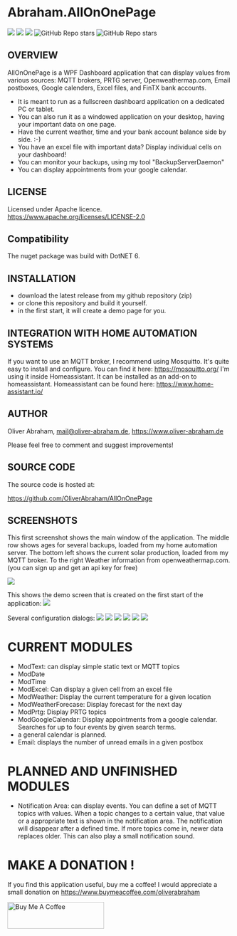 # Abraham.AllOnOnePage

![](https://img.shields.io/github/downloads/oliverabraham/AllOnOnePage/total) ![](https://img.shields.io/github/license/oliverabraham/AllOnOnePage) ![](https://img.shields.io/github/languages/count/oliverabraham/AllOnOnePage) ![GitHub Repo stars](https://img.shields.io/github/stars/oliverabraham/AllOnOnePage?label=repo%20stars) ![GitHub Repo stars](https://img.shields.io/github/stars/oliverabraham?label=user%20stars)


## OVERVIEW

AllOnOnePage is a WPF Dashboard application that can display values from various sources:
MQTT brokers, PRTG server, Openweathermap.com, Email postboxes, Google calenders, Excel files, and FinTX bank accounts.

- It is meant to run as a fullscreen dashboard application on a dedicated PC or tablet.
- You can also run it as a windowed application on your desktop, having your important data on one page.
- Have the current weather, time and your bank account balance side by side. :-)
- You have an excel file with important data? Display individual cells on your dashboard!
- You can monitor your backups, using my tool "BackupServerDaemon"
- You can display appointments from your google calendar.


## LICENSE

Licensed under Apache licence.
https://www.apache.org/licenses/LICENSE-2.0


## Compatibility

The nuget package was build with DotNET 6.



## INSTALLATION

- download the latest release from my github repository (zip)
- or clone this repository and build it yourself.
- in the first start, it will create a demo page for you.


## INTEGRATION WITH HOME AUTOMATION SYSTEMS

If you want to use an MQTT broker, I recommend using Mosquitto. It's quite easy to install and configure.
You can find it here: https://mosquitto.org/
I'm using it inside Homeassistant. It can be installed as an add-on to homeassistant.
Homeassistant can be found here: https://www.home-assistant.io/




## AUTHOR

Oliver Abraham, mail@oliver-abraham.de, https://www.oliver-abraham.de

Please feel free to comment and suggest improvements!



## SOURCE CODE

The source code is hosted at:

https://github.com/OliverAbraham/AllOnOnePage



## SCREENSHOTS

This first screenshot shows the main window of the application. 
The middle row shows ages for several backups, loaded from my home automation server.
The bottom left shows the current solar production, loaded from my MQTT broker.
To the right Weather information from openweathermap.com.
(you can sign up and get an api key for free)

![](Screenshots/Screenshot1.jpg)

This shows the demo screen that is created on the first start of the application:
![](Screenshots/Screenshot2.jpg)


Several configuration dialogs:
![](Screenshots/Screenshot3.jpg)
![](Screenshots/Screenshot4.jpg)
![](Screenshots/Screenshot5.jpg)
![](Screenshots/Screenshot6.jpg)
![](Screenshots/Screenshot7.jpg)
![](Screenshots/Screenshot8.jpg)



# CURRENT MODULES
- ModText: can display simple static text or MQTT topics
- ModDate
- ModTime
- ModExcel: Can display a given cell from an excel file
- ModWeather: Display the current temperature for a given location 
- ModWeatherForecase: Display forecast for the next day 
- ModPrtg: Display PRTG topics
- ModGoogleCalendar: Display appointments from a google calendar. Searches for up to four
events by given search terms.
- a general calendar is planned.
- Email: displays the number of unread emails in a given postbox


 
# PLANNED AND UNFINISHED MODULES
- Notification Area: can display events. You can define a set of MQTT topics with values.
When a topic changes to a certain value, that value or a appropriate text is shown in the
notification area.
The notification will disappear after a defined time.
If more topics come in, newer data replaces older.
This can also play a small notification sound.

# MAKE A DONATION !

If you find this application useful, buy me a coffee!
I would appreciate a small donation on https://www.buymeacoffee.com/oliverabraham

<a href="https://www.buymeacoffee.com/app/oliverabraham" target="_blank"><img src="https://cdn.buymeacoffee.com/buttons/v2/default-yellow.png" alt="Buy Me A Coffee" style="height: 60px !important;width: 217px !important;" ></a>
